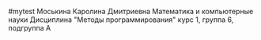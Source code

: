 #mytest 
Моськина
Каролина
Дмитриевна
Математика и компьютерные науки
Дисциплина "Методы программирования"
курс 1, группа 6, подгруппа А
